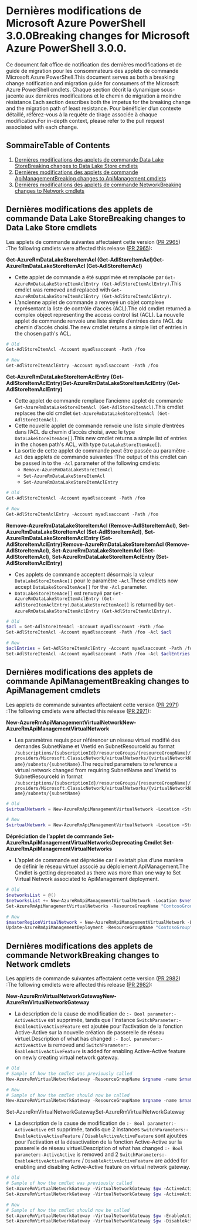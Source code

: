 # <a name="breaking-changes-for-microsoft-azure-powershell-300"></a><span data-ttu-id="3da8d-101">Dernières modifications de Microsoft Azure PowerShell 3.0.0</span><span class="sxs-lookup"><span data-stu-id="3da8d-101">Breaking changes for Microsoft Azure PowerShell 3.0.0.</span></span>

<span data-ttu-id="3da8d-102">Ce document fait office de notification des dernières modifications et de guide de migration pour les consommateurs des applets de commande Microsoft Azure PowerShell.</span><span class="sxs-lookup"><span data-stu-id="3da8d-102">This document serves as both a breaking change notification and migration guide for consumers of the Microsoft Azure PowerShell cmdlets.</span></span>  <span data-ttu-id="3da8d-103">Chaque section décrit la dynamique sous-jacente aux dernières modifications et le chemin de migration à moindre résistance.</span><span class="sxs-lookup"><span data-stu-id="3da8d-103">Each section describes both the impetus for the breaking change and the migration path of least resistance.</span></span>  <span data-ttu-id="3da8d-104">Pour bénéficier d’un contexte détaillé, référez-vous à la requête de tirage associée à chaque modification.</span><span class="sxs-lookup"><span data-stu-id="3da8d-104">For in-depth context, please refer to the pull request associated with each change.</span></span>

## <a name="table-of-contents"></a><span data-ttu-id="3da8d-105">Sommaire</span><span class="sxs-lookup"><span data-stu-id="3da8d-105">Table of Contents</span></span>
1. [<span data-ttu-id="3da8d-106">Dernières modifications des applets de commande Data Lake Store</span><span class="sxs-lookup"><span data-stu-id="3da8d-106">Breaking changes to Data Lake Store cmdlets</span></span>](#breaking-changes-to-data-lake-store-cmdlets)
2. [<span data-ttu-id="3da8d-107">Dernières modifications des applets de commande ApiManagement</span><span class="sxs-lookup"><span data-stu-id="3da8d-107">Breaking changes to ApiManagement cmdlets</span></span>](#breaking-changes-to-apimanagement-cmdlets)
3. [<span data-ttu-id="3da8d-108">Dernières modifications des applets de commande Network</span><span class="sxs-lookup"><span data-stu-id="3da8d-108">Breaking changes to Network cmdlets</span></span>](#breaking-changes-to-network-cmdlets)

## <a name="breaking-changes-to-data-lake-store-cmdlets"></a><span data-ttu-id="3da8d-109">Dernières modifications des applets de commande Data Lake Store</span><span class="sxs-lookup"><span data-stu-id="3da8d-109">Breaking changes to Data Lake Store cmdlets</span></span>

<span data-ttu-id="3da8d-110">Les applets de commande suivantes affectaient cette version ([PR 2965](https://github.com/Azure/azure-powershell/pull/2965)) :</span><span class="sxs-lookup"><span data-stu-id="3da8d-110">The following cmdlets were affected this release ([PR 2965](https://github.com/Azure/azure-powershell/pull/2965)):</span></span>

<span data-ttu-id="3da8d-111">**Get-AzureRmDataLakeStoreItemAcl (Get-AdlStoreItemAcl)**</span><span class="sxs-lookup"><span data-stu-id="3da8d-111">**Get-AzureRmDataLakeStoreItemAcl (Get-AdlStoreItemAcl)**</span></span>
- <span data-ttu-id="3da8d-112">Cette applet de commande a été supprimée et remplacée par ``Get-AzureRmDataLakeStoreItemAclEntry (Get-AdlStoreItemAclEntry)``.</span><span class="sxs-lookup"><span data-stu-id="3da8d-112">This cmdlet was removed and replaced with ``Get-AzureRmDataLakeStoreItemAclEntry (Get-AdlStoreItemAclEntry)``.</span></span>
- <span data-ttu-id="3da8d-113">L’ancienne applet de commande a renvoyé un objet complexe représentant la liste de contrôle d’accès (ACL).</span><span class="sxs-lookup"><span data-stu-id="3da8d-113">The old cmdlet returned a complex object representing the access control list (ACL).</span></span> <span data-ttu-id="3da8d-114">La nouvelle applet de commande renvoie une liste simple d’entrées dans l’ACL du chemin d’accès choisi.</span><span class="sxs-lookup"><span data-stu-id="3da8d-114">The new cmdlet returns a simple list of entries in the chosen path's ACL.</span></span>

```powershell
# Old
Get-AdlStoreItemAcl -Account myadlsaccount -Path /foo

# New
Get-AdlStoreItemAclEntry -Account myadlsaccount -Path /foo
```

<span data-ttu-id="3da8d-115">**Get-AzureRmDataLakeStoreItemAclEntry (Get-AdlStoreItemAclEntry)**</span><span class="sxs-lookup"><span data-stu-id="3da8d-115">**Get-AzureRmDataLakeStoreItemAclEntry (Get-AdlStoreItemAclEntry)**</span></span>
- <span data-ttu-id="3da8d-116">Cette applet de commande remplace l’ancienne applet de commande ``Get-AzureRmDataLakeStoreItemAcl (Get-AdlStoreItemAcl)``.</span><span class="sxs-lookup"><span data-stu-id="3da8d-116">This cmdlet replaces the old cmdlet ``Get-AzureRmDataLakeStoreItemAcl (Get-AdlStoreItemAcl)``.</span></span>
- <span data-ttu-id="3da8d-117">Cette nouvelle applet de commande renvoie une liste simple d’entrées dans l’ACL du chemin d’accès choisi, avec le type ``DataLakeStoreItemAce[]``.</span><span class="sxs-lookup"><span data-stu-id="3da8d-117">This new cmdlet returns a simple list of entries in the chosen path's ACL, with type ``DataLakeStoreItemAce[]``.</span></span>
- <span data-ttu-id="3da8d-118">La sortie de cette applet de commande peut être passée au paramètre ``-Acl`` des applets de commande suivantes :</span><span class="sxs-lookup"><span data-stu-id="3da8d-118">The output of this cmdlet can be passed in to the ``-Acl`` parameter of the following cmdlets:</span></span>
   - ``Remove-AzureRmDataLakeStoreItemAcl``
   - ``Set-AzureRmDataLakeStoreItemAcl``
   - ``Set-AzureRmDataLakeStoreItemAclEntry``

```powershell
# Old
Get-AdlStoreItemAcl -Account myadlsaccount -Path /foo

# New
Get-AdlStoreItemAclEntry -Account myadlsaccount -Path /foo
```

<span data-ttu-id="3da8d-119">**Remove-AzureRmDataLakeStoreItemAcl (Remove-AdlStoreItemAcl)**, **Set-AzureRmDataLakeStoreItemAcl (Set-AdlStoreItemAcl)**, **Set-AzureRmDataLakeStoreItemAclEntry (Set-AdlStoreItemAclEntry)**</span><span class="sxs-lookup"><span data-stu-id="3da8d-119">**Remove-AzureRmDataLakeStoreItemAcl (Remove-AdlStoreItemAcl)**, **Set-AzureRmDataLakeStoreItemAcl (Set-AdlStoreItemAcl)**, **Set-AzureRmDataLakeStoreItemAclEntry (Set-AdlStoreItemAclEntry)**</span></span>
- <span data-ttu-id="3da8d-120">Ces applets de commande acceptent désormais la valeur ``DataLakeStoreItemAce[]`` pour le paramètre ``-Acl``.</span><span class="sxs-lookup"><span data-stu-id="3da8d-120">These cmdlets now accept ``DataLakeStoreItemAce[]`` for the ``-Acl`` parameter.</span></span>
- <span data-ttu-id="3da8d-121">``DataLakeStoreItemAce[]`` est renvoyé par ``Get-AzureRmDataLakeStoreItemAclEntry (Get-AdlStoreItemAclEntry)``.</span><span class="sxs-lookup"><span data-stu-id="3da8d-121">``DataLakeStoreItemAce[]`` is returned by ``Get-AzureRmDataLakeStoreItemAclEntry (Get-AdlStoreItemAclEntry)``.</span></span>

```powershell
# Old
$acl = Get-AdlStoreItemAcl -Account myadlsaccount -Path /foo
Set-AdlStoreItemAcl -Account myadlsaccount -Path /foo -Acl $acl

# New
$aclEntries = Get-AdlStoreItemAclEntry -Account myadlsaccount -Path /foo
Set-AdlStoreItemAcl -Account myadlsaccount -Path /foo -Acl $aclEntries
```

## <a name="breaking-changes-to-apimanagement-cmdlets"></a><span data-ttu-id="3da8d-122">Dernières modifications des applets de commande ApiManagement</span><span class="sxs-lookup"><span data-stu-id="3da8d-122">Breaking changes to ApiManagement cmdlets</span></span>

<span data-ttu-id="3da8d-123">Les applets de commande suivantes affectaient cette version ([PR 2971](https://github.com/Azure/azure-powershell/pull/2971)) :</span><span class="sxs-lookup"><span data-stu-id="3da8d-123">The following cmdlets were affected this release ([PR 2971](https://github.com/Azure/azure-powershell/pull/2971)):</span></span>

<span data-ttu-id="3da8d-124">**New-AzureRmApiManagementVirtualNetwork**</span><span class="sxs-lookup"><span data-stu-id="3da8d-124">**New-AzureRmApiManagementVirtualNetwork**</span></span>
- <span data-ttu-id="3da8d-125">Les paramètres requis pour référencer un réseau virtuel modifié des demandes SubnetName et VnetId en SubnetResourceId au format ``/subscriptions/{subscriptionId}/resourceGroups/{resourceGroupName}/providers/Microsoft.ClassicNetwork/virtualNetworks/{virtualNetworkName}/subnets/{subnetName}``.</span><span class="sxs-lookup"><span data-stu-id="3da8d-125">The required parameters to reference a virtual network changed from requiring SubnetName and VnetId to SubnetResourceId in format ``/subscriptions/{subscriptionId}/resourceGroups/{resourceGroupName}/providers/Microsoft.ClassicNetwork/virtualNetworks/{virtualNetworkName}/subnets/{subnetName}``</span></span>

```powershell
# Old
$virtualNetwork = New-AzureRmApiManagementVirtualNetwork -Location <String> -SubnetName <String> -VnetId <Guid>

# New
$virtualNetwork = New-AzureRmApiManagementVirtualNetwork -Location <String> -SubnetResourceId <String>

```

<span data-ttu-id="3da8d-126">**Dépréciation de l’applet de commande Set-AzureRmApiManagementVirtualNetworks**</span><span class="sxs-lookup"><span data-stu-id="3da8d-126">**Deprecating Cmdlet Set-AzureRmApiManagementVirtualNetworks**</span></span>
- <span data-ttu-id="3da8d-127">L’applet de commande est dépréciée car il existait plus d’une manière de définir le réseau virtuel associé au déploiement ApiManagement.</span><span class="sxs-lookup"><span data-stu-id="3da8d-127">The Cmdlet is getting deprecated as there was more than one way to Set Virtual Network associated to ApiManagement deployment.</span></span>

```powershell
# Old
$networksList = @()
$networksList += New-AzureRmApiManagementVirtualNetwork -Location $vnetLocation -VnetId $vnetId -SubnetName $subnetName
Set-AzureRmApiManagementVirtualNetworks -ResourceGroupName "ContosoGroup" -Name "ContosoApi" -VirtualNetworks $networksList

# New
$masterRegionVirtualNetwork = New-AzureRmApiManagementVirtualNetwork -Location <String> -SubnetResourceId <String>
Update-AzureRmApiManagementDeployment -ResourceGroupName "ContosoGroup" -Name "ContosoApi" -VirtualNetwork $masterRegionVirtualNetwork
```

## <a name="breaking-changes-to-network-cmdlets"></a><span data-ttu-id="3da8d-128">Dernières modifications des applets de commande Network</span><span class="sxs-lookup"><span data-stu-id="3da8d-128">Breaking changes to Network cmdlets</span></span>

<span data-ttu-id="3da8d-129">Les applets de commande suivantes affectaient cette version ([PR 2982](https://github.com/Azure/azure-powershell/pull/2982)) :</span><span class="sxs-lookup"><span data-stu-id="3da8d-129">The following cmdlets were affected this release ([PR 2982](https://github.com/Azure/azure-powershell/pull/2982)):</span></span>

<span data-ttu-id="3da8d-130">**New-AzureRmVirtualNetworkGateway**</span><span class="sxs-lookup"><span data-stu-id="3da8d-130">**New-AzureRmVirtualNetworkGateway**</span></span>
- <span data-ttu-id="3da8d-131">La description de la cause de modification de ``:- Bool parameter:-ActiveActive`` est supprimée, tandis que l’instance ``SwitchParameter:-EnableActiveActiveFeature`` est ajoutée pour l’activation de la fonction Active-Active sur la nouvelle création de passerelle de réseau virtuel.</span><span class="sxs-lookup"><span data-stu-id="3da8d-131">Description of what has changed ``:- Bool parameter:-ActiveActive`` is removed and ``SwitchParameter:-EnableActiveActiveFeature`` is added for enabling Active-Active feature on newly creating virtual network gateway.</span></span>

```powershell
# Old 
# Sample of how the cmdlet was previously called
New-AzureRmVirtualNetworkGateway -ResourceGroupName $rgname -name $rname -Location $location -IpConfigurations $vnetIpConfig1,$vnetIpConfig2 -GatewayType Vpn -VpnType RouteBased -EnableBgp $false -GatewaySku HighPerformance -ActiveActive $true

# New
# Sample of how the cmdlet should now be called
New-AzureRmVirtualNetworkGateway -ResourceGroupName $rgname -name $rname -Location $location -IpConfigurations $vnetIpConfig1,$vnetIpConfig2 -GatewayType Vpn -VpnType RouteBased -EnableBgp $false -GatewaySku HighPerformance -EnableActiveActiveFeature
```

<span data-ttu-id="3da8d-132">Set-AzureRmVirtualNetworkGateway</span><span class="sxs-lookup"><span data-stu-id="3da8d-132">Set-AzureRmVirtualNetworkGateway</span></span>
- <span data-ttu-id="3da8d-133">La description de la cause de modification de ``:- Bool parameter:-ActiveActive`` est supprimée, tandis que 2 instances ``SwitchParameters:-EnableActiveActiveFeature`` / ``DisableActiveActiveFeature`` sont ajoutées pour l’activation et la désactivation de la fonction Active-Active sur la passerelle de réseau virtuel.</span><span class="sxs-lookup"><span data-stu-id="3da8d-133">Description of what has changed ``:- Bool parameter:-ActiveActive`` is removed and 2 ``SwitchParameters:-EnableActiveActiveFeature`` / ``DisableActiveActiveFeature`` are added for enabling and disabling Active-Active feature on virtual network gateway.</span></span>

```powershell
# Old
# Sample of how the cmdlet was previously called
Set-AzureRmVirtualNetworkGateway -VirtualNetworkGateway $gw -ActiveActive $true
Set-AzureRmVirtualNetworkGateway -VirtualNetworkGateway $gw -ActiveActive $false  

# New
# Sample of how the cmdlet should now be called
Set-AzureRmVirtualNetworkGateway -VirtualNetworkGateway $gw -EnableActiveActiveFeature
Set-AzureRmVirtualNetworkGateway -VirtualNetworkGateway $gw -DisableActiveActiveFeature
```
